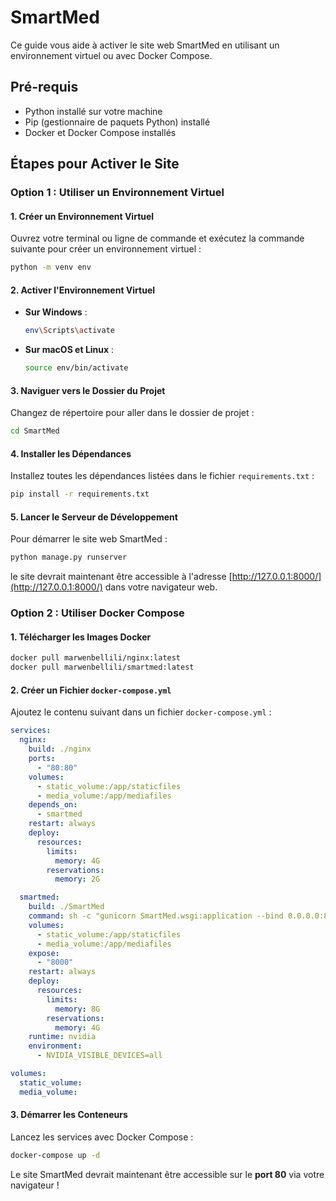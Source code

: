 # SmartMed

Ce guide vous aide à activer le site web SmartMed en utilisant un environnement virtuel ou avec Docker Compose.

## Pré-requis
- Python installé sur votre machine  
- Pip (gestionnaire de paquets Python) installé  
- Docker et Docker Compose installés  

## Étapes pour Activer le Site

### Option 1 : Utiliser un Environnement Virtuel

#### 1. Créer un Environnement Virtuel  
Ouvrez votre terminal ou ligne de commande et exécutez la commande suivante pour créer un environnement virtuel :  

```sh
python -m venv env
```

#### 2. Activer l'Environnement Virtuel  
- **Sur Windows** :  
  ```sh
  env\Scripts\activate
  ```
- **Sur macOS et Linux** :  
  ```sh
  source env/bin/activate
  ```

#### 3. Naviguer vers le Dossier du Projet  
Changez de répertoire pour aller dans le dossier de projet :  

```sh
cd SmartMed
```

#### 4. Installer les Dépendances  
Installez toutes les dépendances listées dans le fichier `requirements.txt` :  

```sh
pip install -r requirements.txt
```

#### 5. Lancer le Serveur de Développement  
Pour démarrer le site web SmartMed :  

```sh
python manage.py runserver
```

le site devrait maintenant être accessible à l'adresse [http://127.0.0.1:8000/](http://127.0.0.1:8000/) dans votre navigateur web.

### Option 2 : Utiliser Docker Compose

#### 1. Télécharger les Images Docker  

```sh
docker pull marwenbellili/nginx:latest
docker pull marwenbellili/smartmed:latest
```

#### 2. Créer un Fichier `docker-compose.yml`  
Ajoutez le contenu suivant dans un fichier `docker-compose.yml` :

```yaml
services:
  nginx:
    build: ./nginx
    ports:
      - "80:80"
    volumes:
      - static_volume:/app/staticfiles
      - media_volume:/app/mediafiles
    depends_on:
      - smartmed
    restart: always
    deploy:
      resources:
        limits:
          memory: 4G        
        reservations:
          memory: 2G        

  smartmed:
    build: ./SmartMed
    command: sh -c "gunicorn SmartMed.wsgi:application --bind 0.0.0.0:8000"
    volumes:
      - static_volume:/app/staticfiles
      - media_volume:/app/mediafiles
    expose:
      - "8000"
    restart: always
    deploy:
      resources:
        limits:
          memory: 8G        
        reservations:
          memory: 4G        
    runtime: nvidia              
    environment:
      - NVIDIA_VISIBLE_DEVICES=all  

volumes:
  static_volume:
  media_volume:
```

#### 3. Démarrer les Conteneurs  
Lancez les services avec Docker Compose :

```sh
docker-compose up -d
```

Le site SmartMed devrait maintenant être accessible sur le **port 80** via votre navigateur !
